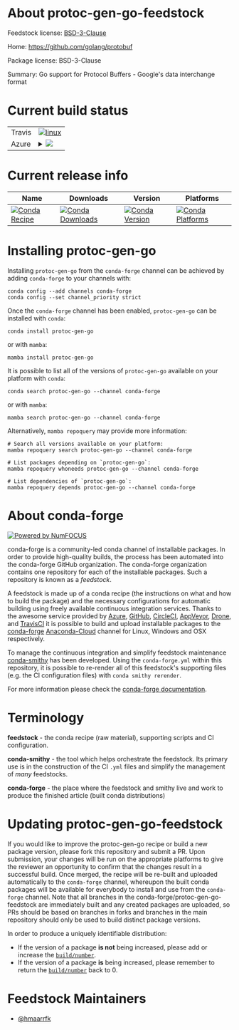 About protoc-gen-go-feedstock
=============================

Feedstock license: [BSD-3-Clause](https://github.com/conda-forge/protoc-gen-go-feedstock/blob/main/LICENSE.txt)

Home: https://github.com/golang/protobuf

Package license: BSD-3-Clause

Summary: Go support for Protocol Buffers - Google's data interchange format

Current build status
====================


<table><tr>
    <td>Travis</td>
    <td>
      <a href="https://app.travis-ci.com/conda-forge/protoc-gen-go-feedstock">
        <img alt="linux" src="https://img.shields.io/travis/com/conda-forge/protoc-gen-go-feedstock/main.svg?label=Linux">
      </a>
    </td>
  </tr>
    
  <tr>
    <td>Azure</td>
    <td>
      <details>
        <summary>
          <a href="https://dev.azure.com/conda-forge/feedstock-builds/_build/latest?definitionId=8790&branchName=main">
            <img src="https://dev.azure.com/conda-forge/feedstock-builds/_apis/build/status/protoc-gen-go-feedstock?branchName=main">
          </a>
        </summary>
        <table>
          <thead><tr><th>Variant</th><th>Status</th></tr></thead>
          <tbody><tr>
              <td>linux_64</td>
              <td>
                <a href="https://dev.azure.com/conda-forge/feedstock-builds/_build/latest?definitionId=8790&branchName=main">
                  <img src="https://dev.azure.com/conda-forge/feedstock-builds/_apis/build/status/protoc-gen-go-feedstock?branchName=main&jobName=linux&configuration=linux%20linux_64_" alt="variant">
                </a>
              </td>
            </tr><tr>
              <td>linux_aarch64</td>
              <td>
                <a href="https://dev.azure.com/conda-forge/feedstock-builds/_build/latest?definitionId=8790&branchName=main">
                  <img src="https://dev.azure.com/conda-forge/feedstock-builds/_apis/build/status/protoc-gen-go-feedstock?branchName=main&jobName=linux&configuration=linux%20linux_aarch64_" alt="variant">
                </a>
              </td>
            </tr><tr>
              <td>linux_ppc64le</td>
              <td>
                <a href="https://dev.azure.com/conda-forge/feedstock-builds/_build/latest?definitionId=8790&branchName=main">
                  <img src="https://dev.azure.com/conda-forge/feedstock-builds/_apis/build/status/protoc-gen-go-feedstock?branchName=main&jobName=linux&configuration=linux%20linux_ppc64le_" alt="variant">
                </a>
              </td>
            </tr><tr>
              <td>osx_64</td>
              <td>
                <a href="https://dev.azure.com/conda-forge/feedstock-builds/_build/latest?definitionId=8790&branchName=main">
                  <img src="https://dev.azure.com/conda-forge/feedstock-builds/_apis/build/status/protoc-gen-go-feedstock?branchName=main&jobName=osx&configuration=osx%20osx_64_" alt="variant">
                </a>
              </td>
            </tr><tr>
              <td>win_64</td>
              <td>
                <a href="https://dev.azure.com/conda-forge/feedstock-builds/_build/latest?definitionId=8790&branchName=main">
                  <img src="https://dev.azure.com/conda-forge/feedstock-builds/_apis/build/status/protoc-gen-go-feedstock?branchName=main&jobName=win&configuration=win%20win_64_" alt="variant">
                </a>
              </td>
            </tr>
          </tbody>
        </table>
      </details>
    </td>
  </tr>
</table>

Current release info
====================

| Name | Downloads | Version | Platforms |
| --- | --- | --- | --- |
| [![Conda Recipe](https://img.shields.io/badge/recipe-protoc--gen--go-green.svg)](https://anaconda.org/conda-forge/protoc-gen-go) | [![Conda Downloads](https://img.shields.io/conda/dn/conda-forge/protoc-gen-go.svg)](https://anaconda.org/conda-forge/protoc-gen-go) | [![Conda Version](https://img.shields.io/conda/vn/conda-forge/protoc-gen-go.svg)](https://anaconda.org/conda-forge/protoc-gen-go) | [![Conda Platforms](https://img.shields.io/conda/pn/conda-forge/protoc-gen-go.svg)](https://anaconda.org/conda-forge/protoc-gen-go) |

Installing protoc-gen-go
========================

Installing `protoc-gen-go` from the `conda-forge` channel can be achieved by adding `conda-forge` to your channels with:

```
conda config --add channels conda-forge
conda config --set channel_priority strict
```

Once the `conda-forge` channel has been enabled, `protoc-gen-go` can be installed with `conda`:

```
conda install protoc-gen-go
```

or with `mamba`:

```
mamba install protoc-gen-go
```

It is possible to list all of the versions of `protoc-gen-go` available on your platform with `conda`:

```
conda search protoc-gen-go --channel conda-forge
```

or with `mamba`:

```
mamba search protoc-gen-go --channel conda-forge
```

Alternatively, `mamba repoquery` may provide more information:

```
# Search all versions available on your platform:
mamba repoquery search protoc-gen-go --channel conda-forge

# List packages depending on `protoc-gen-go`:
mamba repoquery whoneeds protoc-gen-go --channel conda-forge

# List dependencies of `protoc-gen-go`:
mamba repoquery depends protoc-gen-go --channel conda-forge
```


About conda-forge
=================

[![Powered by
NumFOCUS](https://img.shields.io/badge/powered%20by-NumFOCUS-orange.svg?style=flat&colorA=E1523D&colorB=007D8A)](https://numfocus.org)

conda-forge is a community-led conda channel of installable packages.
In order to provide high-quality builds, the process has been automated into the
conda-forge GitHub organization. The conda-forge organization contains one repository
for each of the installable packages. Such a repository is known as a *feedstock*.

A feedstock is made up of a conda recipe (the instructions on what and how to build
the package) and the necessary configurations for automatic building using freely
available continuous integration services. Thanks to the awesome service provided by
[Azure](https://azure.microsoft.com/en-us/services/devops/), [GitHub](https://github.com/),
[CircleCI](https://circleci.com/), [AppVeyor](https://www.appveyor.com/),
[Drone](https://cloud.drone.io/welcome), and [TravisCI](https://travis-ci.com/)
it is possible to build and upload installable packages to the
[conda-forge](https://anaconda.org/conda-forge) [Anaconda-Cloud](https://anaconda.org/)
channel for Linux, Windows and OSX respectively.

To manage the continuous integration and simplify feedstock maintenance
[conda-smithy](https://github.com/conda-forge/conda-smithy) has been developed.
Using the ``conda-forge.yml`` within this repository, it is possible to re-render all of
this feedstock's supporting files (e.g. the CI configuration files) with ``conda smithy rerender``.

For more information please check the [conda-forge documentation](https://conda-forge.org/docs/).

Terminology
===========

**feedstock** - the conda recipe (raw material), supporting scripts and CI configuration.

**conda-smithy** - the tool which helps orchestrate the feedstock.
                   Its primary use is in the construction of the CI ``.yml`` files
                   and simplify the management of *many* feedstocks.

**conda-forge** - the place where the feedstock and smithy live and work to
                  produce the finished article (built conda distributions)


Updating protoc-gen-go-feedstock
================================

If you would like to improve the protoc-gen-go recipe or build a new
package version, please fork this repository and submit a PR. Upon submission,
your changes will be run on the appropriate platforms to give the reviewer an
opportunity to confirm that the changes result in a successful build. Once
merged, the recipe will be re-built and uploaded automatically to the
`conda-forge` channel, whereupon the built conda packages will be available for
everybody to install and use from the `conda-forge` channel.
Note that all branches in the conda-forge/protoc-gen-go-feedstock are
immediately built and any created packages are uploaded, so PRs should be based
on branches in forks and branches in the main repository should only be used to
build distinct package versions.

In order to produce a uniquely identifiable distribution:
 * If the version of a package **is not** being increased, please add or increase
   the [``build/number``](https://docs.conda.io/projects/conda-build/en/latest/resources/define-metadata.html#build-number-and-string).
 * If the version of a package **is** being increased, please remember to return
   the [``build/number``](https://docs.conda.io/projects/conda-build/en/latest/resources/define-metadata.html#build-number-and-string)
   back to 0.

Feedstock Maintainers
=====================

* [@hmaarrfk](https://github.com/hmaarrfk/)

